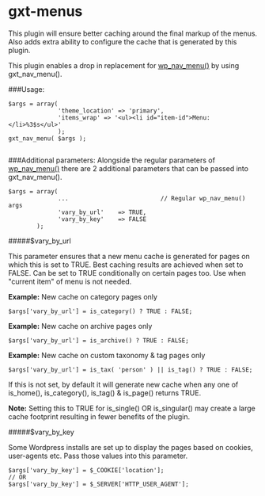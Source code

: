 gxt-menus
=========

This plugin will ensure better caching around the final markup of the menus. Also adds extra ability to configure the cache that is generated by this plugin.

This plugin enables a drop in replacement for [wp_nav_menu()](http://codex.wordpress.org/Function_Reference/wp_nav_menu) by using gxt_nav_menu(). 



###Usage:
```
$args = array( 
              'theme_location' => 'primary', 
              'items_wrap' => '<ul><li id="item-id">Menu: </li>%3$s</ul>'
              );
gxt_nav_menu( $args );
              
```

###Additional parameters:
Alongside the regular parameters of [wp_nav_menu()](http://codex.wordpress.org/Function_Reference/wp_nav_menu) there are 2 additional parameters that can be passed into gxt_nav_menu().

```
$args = array(
              ...                          // Regular wp_nav_menu() args
              'vary_by_url'    => TRUE,
              'vary_by_key'    => FALSE
        );

```

#####$vary_by_url

This parameter ensures that a new menu cache is generated for pages on which this is set to TRUE. Best caching results are achieved when set to FALSE.
Can be set to TRUE conditionally on certain pages too. Use when "current item" of menu is not needed.

**Example:** New cache on category pages only
```
$args['vary_by_url'] = is_category() ? TRUE : FALSE;
```

**Example:** New cache on archive pages only
```
$args['vary_by_url'] = is_archive() ? TRUE : FALSE;
```

**Example:** New cache on custom taxonomy & tag pages only
```
$args['vary_by_url'] = is_tax( 'person' ) || is_tag() ? TRUE : FALSE;
```

If this is not set, by default it will generate new cache when any one of is_home(), is_category(), is_tag() & is_page() returns TRUE.

**Note:** Setting this to TRUE for is_single() OR is_singular() may create a large cache footprint resulting in fewer benefits of the plugin.

#####$vary_by_key

Some Wordpress installs are set up to display the pages based on cookies, user-agents etc. Pass those values into this parameter.

```
$args['vary_by_key'] = $_COOKIE['location'];
// OR
$args['vary_by_key'] = $_SERVER['HTTP_USER_AGENT'];
```


